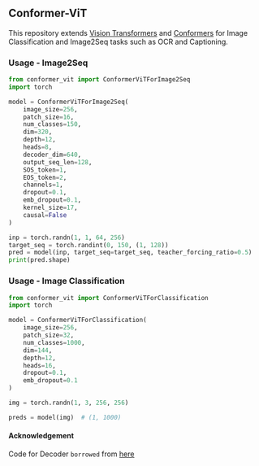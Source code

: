 ## Conformer-ViT

This repository extends [Vision Transformers](https://github.com/lucidrains/vit-pytorch) and [Conformers](https://github.com/lucidrains/conformer) for Image Classification and Image2Seq tasks such as OCR and Captioning.

### Usage - Image2Seq

```python
from conformer_vit import ConformerViTForImage2Seq
import torch

model = ConformerViTForImage2Seq(
    image_size=256,
    patch_size=16,
    num_classes=150,
    dim=320,
    depth=12,
    heads=8,
    decoder_dim=640,
    output_seq_len=128,
    SOS_token=1,
    EOS_token=2,
    channels=1,
    dropout=0.1,
    emb_dropout=0.1,
    kernel_size=17,
    causal=False
)

inp = torch.randn(1, 1, 64, 256)
target_seq = torch.randint(0, 150, (1, 128))
pred = model(inp, target_seq=target_seq, teacher_forcing_ratio=0.5)
print(pred.shape)
```

### Usage - Image Classification

```python
from conformer_vit import ConformerViTForClassification
import torch

model = ConformerViTForClassification(
    image_size=256,
    patch_size=32,
    num_classes=1000,
    dim=144,
    depth=12,
    heads=16,
    dropout=0.1,
    emb_dropout=0.1
)

img = torch.randn(1, 3, 256, 256)

preds = model(img)  # (1, 1000)
```

#### Acknowledgement

Code for Decoder `borrowed` from [here](https://github.com/wptoux/attention-ocr)
